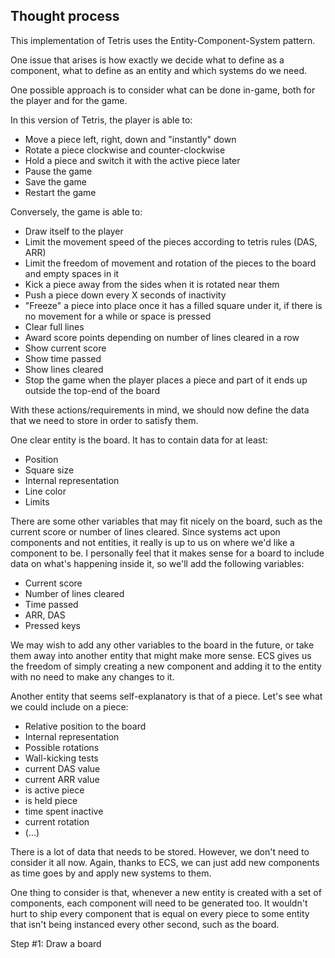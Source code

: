 ## Thought process

This implementation of Tetris uses the Entity-Component-System pattern.
 
One issue that arises is how exactly we decide what to define as a component, what to define as an entity and which systems do we need.

One possible approach is to consider what can be done in-game, both for the player and for the game.

In this version of Tetris, the player is able to:

- Move a piece left, right, down and "instantly" down
- Rotate a piece clockwise and counter-clockwise
- Hold a piece and switch it with the active piece later
- Pause the game
- Save the game
- Restart the game

Conversely, the game is able to:
- Draw itself to the player
- Limit the movement speed of the pieces according to tetris rules (DAS, ARR)
- Limit the freedom of movement and rotation of the pieces to the board and empty spaces in it
- Kick a piece away from the sides when it is rotated near them
- Push a piece down every X seconds of inactivity
- "Freeze" a piece into place once it has a filled square under it, if there is no movement for a while or space is pressed
- Clear full lines
- Award score points depending on number of lines cleared in a row
- Show current score
- Show time passed
- Show lines cleared
- Stop the game when the player places a piece and part of it ends up outside the top-end of the board


With these actions/requirements in mind, we should now define the data that we need to store in order to satisfy them.

One clear entity is the board. It has to contain data for at least:

- Position
- Square size
- Internal representation
- Line color
- Limits

There are some other variables that may fit nicely on the board, such as the current score or number of lines cleared. Since systems act upon components and not entities, it really is up to us on where we'd like a component to be. I personally feel that it makes sense for a board to include data on what's happening inside it, so we'll add the following variables:

- Current score
- Number of lines cleared
- Time passed
- ARR, DAS
- Pressed keys

We may wish to add any other variables to the board in the future, or take them away into another entity that might make more sense. ECS gives us the freedom of simply creating a new component and adding it to the entity with no need to make any changes to it.


Another entity that seems self-explanatory is that of a piece. Let's see what we could include on a piece:

- Relative position to the board
- Internal representation
- Possible rotations
- Wall-kicking tests
- current DAS value
- current ARR value
- is active piece
- is held piece
- time spent inactive
- current rotation
- (...)

There is a lot of data that needs to be stored. However, we don't need to consider it all now. Again, thanks to ECS, we can just add new components as time goes by and apply new systems to them.

One thing to consider is that, whenever a new entity is created with a set of components, each component will need to be generated too. It wouldn't hurt to ship every component that is equal on every piece to some entity that isn't being instanced every other second, such as the board.


Step #1: Draw a board
